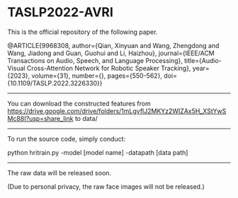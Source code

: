 # TASLP2022-AVRI

This is the official repository of the following paper. 

@ARTICLE{9968308,
  author={Qian, Xinyuan and Wang, Zhengdong and Wang, Jiadong and Guan, Guohui and Li, Haizhou},
  journal={IEEE/ACM Transactions on Audio, Speech, and Language Processing}, 
  title={Audio-Visual Cross-Attention Network for Robotic Speaker Tracking}, 
  year={2023},
  volume={31},
  number={},
  pages={550-562},
  doi={10.1109/TASLP.2022.3226330}}
  
  
-------------------------------------------------------

  You can download the constructed features from https://drive.google.com/drive/folders/1mLgvflJ2MKYz2WIZAx5H_XStYwSMc88I?usp=share_link
  to data/
  
-------------------------------------------------------
 
To run the source code, simply conduct:

python hritrain.py -model [model name] -datapath [data path]

-------------------------------------------------------

The raw data will be released soon. 

(Due to personal privacy, the raw face images will not be released.)


